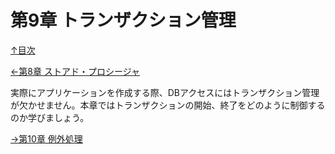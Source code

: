 第9章 トランザクション管理
=====

[↑目次](..\README.md "目次")

[←第8章 ストアド・プロシージャ](08-call-stored-procedure.md)

実際にアプリケーションを作成する際、DBアクセスにはトランザクション管理が欠かせません。本章ではトランザクションの開始、終了をどのように制御するのか学びましょう。


[→第10章 例外処理](10-handle-exception.md)
